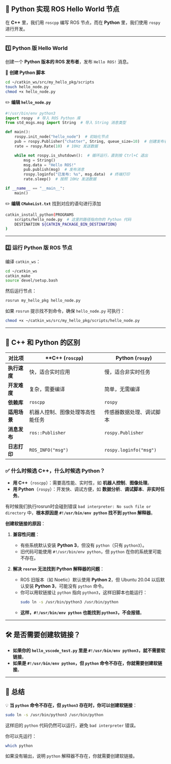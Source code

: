 ## **📌 Python 实现 ROS Hello World 节点**
在 **C++** 里，我们用 `roscpp` 编写 ROS 节点，而在 **Python** 里，我们使用 `rospy` 进行开发。

---

### **1️⃣ Python 版 Hello World**
创建一个 **Python 版本的 ROS 发布者**，发布 `Hello ROS!` 消息。

📁 **创建 Python 脚本**
```bash
cd ~/catkin_ws/src/my_hello_pkg/scripts
touch hello_node.py
chmod +x hello_node.py
```

✏️ **编辑 `hello_node.py`**
```python
#!/usr/bin/env python3
import rospy  # 导入 ROS Python 库
from std_msgs.msg import String  # 导入 String 消息类型

def main():
    rospy.init_node("hello_node")  # 初始化节点
    pub = rospy.Publisher("chatter", String, queue_size=10)  # 创建发布者
    rate = rospy.Rate(10)  # 10Hz 发送数据

    while not rospy.is_shutdown():  # 循环运行，直到按 Ctrl+C 退出
        msg = String()
        msg.data = "Hello ROS!"
        pub.publish(msg)  # 发布消息
        rospy.loginfo("已发布: %s", msg.data)  # 终端打印
        rate.sleep()  # 按照 10Hz 发送数据

if __name__ == "__main__":
    main()
```

✏️ **编辑 `CMakeList.txt`**
找到对应的语句进行添加
``` bash
catkin_install_python(PROGRAMS
    scripts/hello_node.py  # 这里的路径指向你的 Python 代码
    DESTINATION ${CATKIN_PACKAGE_BIN_DESTINATION}
)
```

---

### **2️⃣ 运行 Python 版 ROS 节点**
编译 `catkin_ws`：
```bash
cd ~/catkin_ws
catkin_make
source devel/setup.bash
```
然后运行节点：
```bash
rosrun my_hello_pkg hello_node.py
```
如果 `rosrun` 提示找不到命令，确保 `hello_node.py` 可执行：
```bash
chmod +x ~/catkin_ws/src/my_hello_pkg/scripts/hello_node.py
```

---

## **📌 C++ 和 Python 的区别**
| **对比项** | **C++ (`roscpp`) | **Python (`rospy`)** |
|------------|------------------|------------------|
| **执行速度** | 快，适合实时应用 | 慢，适合非实时任务 |
| **开发难度** | 复杂，需要编译 | 简单，无需编译 |
| **依赖库** | `roscpp` | `rospy` |
| **适用场景** | 机器人控制、图像处理等高性能任务 | 传感器数据处理、调试脚本 |
| **消息发布** | `ros::Publisher` | `rospy.Publisher` |
| **日志打印** | `ROS_INFO("msg")` | `rospy.loginfo("msg")` |

### **✅ 什么时候选 C++，什么时候选 Python？**
- **用 C++**（`roscpp`）：需要高性能、实时性，如 **机器人控制**、**图像处理**。
- **用 Python**（`rospy`）：开发快、调试方便，如 **数据分析**、**调试脚本**、**非实时任务**。


有时候我们执行rosrun时会碰到错误 `bad interpreter: No such file or directory` 中，**根本原因是 `#!/usr/bin/env python` 找不到 `python` 解释器**。  

**创建软链接的原因**：
1. **兼容性问题**：
   - 有些系统默认安装 **Python 3**，但没有 `python`（只有 `python3`）。
   - 旧代码可能使用 `#!/usr/bin/env python`，但 `python` 在你的系统里可能不存在。

2. **解决 `rosrun` 无法找到 Python 解释器的问题**：
   - ROS 旧版本（如 Noetic）默认使用 **Python 2**，但 Ubuntu 20.04 以后默认安装 **Python 3**，可能没有 `python` 命令。
   - 你可以用软链接让 `python` 指向 `python3`，这样旧脚本也能运行：
     ```bash
     sudo ln -s /usr/bin/python3 /usr/bin/python
     ```
   - **这样，`#!/usr/bin/env python` 也能找到 `python3`，不会报错**。

---

## **🛠 是否需要创建软链接？**
- **如果你的 `hello_vscode_test.py` 里是 `#!/usr/bin/env python3`，就不需要软链接**。
- **如果是 `#!/usr/bin/env python`，但 `python` 命令不存在，你就需要创建软链接**。

---

## **📌 总结**
💡 **当 `python` 命令不存在，但 `python3` 存在时，你可以创建软链接**：
```bash
sudo ln -s /usr/bin/python3 /usr/bin/python
```
这样旧的 `python` 代码仍然可以运行，避免 `bad interpreter` 错误。

你可以先运行：
```bash
which python
```
如果没有输出，说明 `python` 解释器不存在，你就需要创建软链接。
